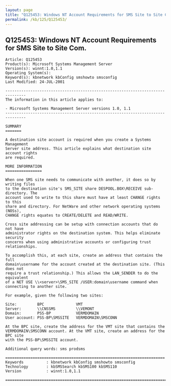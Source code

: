 ```yaml
---
layout: page
title: "Q125453: Windows NT Account Requirements for SMS Site to Site Com."
permalink: /kb/125/Q125453/
---
```


## Q125453: Windows NT Account Requirements for SMS Site to Site Com.

	Article: Q125453
	Product(s): Microsoft Systems Management Server
	Version(s): winnt:1.0,1.1
	Operating System(s): 
	Keyword(s): kbnetwork kbConfig smshowto smsconfig
	Last Modified: 24-JUL-2001
	
	-------------------------------------------------------------------------------
	The information in this article applies to:
	
	- Microsoft Systems Management Server versions 1.0, 1.1 
	-------------------------------------------------------------------------------
	
	SUMMARY
	=======
	
	A destination site account is required when you create a Systems Management
	Server site address. This article explains what destination site account rights
	are required.
	
	MORE INFORMATION
	================
	
	When one SMS site needs to communicate with another, it does so by writing files
	to the destination site's SMS_SITE share DESPOOL.BOX\RECEIVE sub- directory. The
	account used to write to this share must have at least CHANGE rights to this
	share and directory. For NetWare and other network operating systems (NOSs),
	CHANGE rights equates to CREATE/DELETE and READ/WRITE.
	
	Cross site addressing can be setup with connection accounts that do not have
	administrator rights on the destination system. This helps eliminate security
	concerns when using administrative accounts or configuring trust relationships.
	
	To accomplish this, at each site, create an address that contains the full
	domain\username for the account created at the destination site. (This does not
	require a trust relationship.) This allows the LAN_SENDER to do the equivalent
	of a NET USE \\<server>\SMS_SITE /USER:domain\username command when
	connecting to another site.
	
	For example, given the following two sites:
	
	Site:         BPC              VMT
	Server:       \\CNSSMS         \\VEMONT
	Domain:       PSS-BP           VERMDOMAIN
	User account: PSS-BP\SMSSITE   VERMDOMAIN\SMSCONN
	
	At the BPC site, create the address for the VMT site that contains the
	VERMDOMAIN\SMSCONN account. At the VMT site, create an address for the BPC site
	with the PSS-BP\SMSSITE account.
	
	Additional query words: sms prodsms
	
	======================================================================
	Keywords          : kbnetwork kbConfig smshowto smsconfig 
	Technology        : kbSMSSearch kbSMS100 kbSMS110
	Version           : winnt:1.0,1.1
	
	=============================================================================
	
